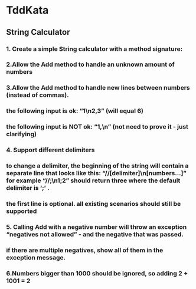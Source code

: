 # TddKata
## String Calculator
### 1. Create a simple String calculator with a method signature:

### 2.Allow the Add method to handle an unknown amount of numbers

### 3.Allow the Add method to handle new lines between numbers (instead of commas).

###    the following input is ok: “1\n2,3” (will equal 6)

###   the following input is NOT ok: “1,\n” (not need to prove it - just clarifying)

### 4. Support different delimiters

###    to change a delimiter, the beginning of the string will contain a separate line that looks like this: “//[delimiter]\n[numbers…]” for example “//;\n1;2” should return three where   the default delimiter is ‘;’ .

###    the first line is optional. all existing scenarios should still be supported

### 5. Calling Add with a negative number will throw an exception “negatives not allowed” - and the negative that was passed. 

### if there are multiple negatives, show all of them in the exception message.

### 6.Numbers bigger than 1000 should be ignored, so adding 2 + 1001 = 2
